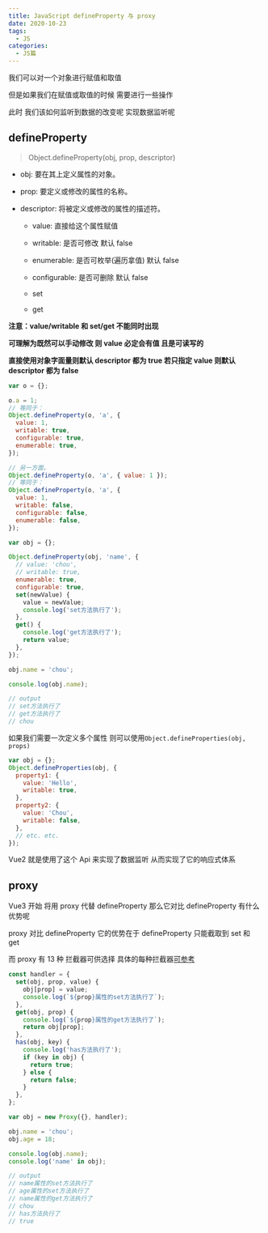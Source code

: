 ```yaml
---
title: JavaScript defineProperty 与 proxy
date: 2020-10-23
tags:
  - JS
categories:
  - JS篇
---
```


我们可以对一个对象进行赋值和取值

但是如果我们在赋值或取值的时候 需要进行一些操作

此时 我们该如何监听到数据的改变呢 实现数据监听呢

## defineProperty

> Object.defineProperty(obj, prop, descriptor)

- obj: 要在其上定义属性的对象。

- prop: 要定义或修改的属性的名称。

- descriptor: 将被定义或修改的属性的描述符。

  - value: 直接给这个属性赋值

  - writable: 是否可修改 默认 false

  - enumerable: 是否可枚举(遍历拿值) 默认 false

  - configurable: 是否可删除 默认 false

  - set

  - get

<!--more-->

**注意：value/writable 和 set/get 不能同时出现**

**可理解为既然可以手动修改 则 value 必定会有值 且是可读写的**

**直接使用对象字面量则默认 descriptor 都为 true 若只指定 value 则默认 descriptor 都为 false**

```js
var o = {};

o.a = 1;
// 等同于：
Object.defineProperty(o, 'a', {
  value: 1,
  writable: true,
  configurable: true,
  enumerable: true,
});

// 另一方面，
Object.defineProperty(o, 'a', { value: 1 });
// 等同于：
Object.defineProperty(o, 'a', {
  value: 1,
  writable: false,
  configurable: false,
  enumerable: false,
});
```

```js
var obj = {};

Object.defineProperty(obj, 'name', {
  // value: 'chou',
  // writable: true,
  enumerable: true,
  configurable: true,
  set(newValue) {
    value = newValue;
    console.log('set方法执行了');
  },
  get() {
    console.log('get方法执行了');
    return value;
  },
});

obj.name = 'chou';

console.log(obj.name);

// output
// set方法执行了
// get方法执行了
// chou
```

如果我们需要一次定义多个属性 则可以使用`Object.defineProperties(obj, props)`

```js
var obj = {};
Object.defineProperties(obj, {
  property1: {
    value: 'Hello',
    writable: true,
  },
  property2: {
    value: 'Chou',
    writable: false,
  },
  // etc. etc.
});
```

Vue2 就是使用了这个 Api 来实现了数据监听 从而实现了它的响应式体系

## proxy

Vue3 开始 将用 proxy 代替 defineProperty 那么它对比 defineProperty 有什么优势呢

proxy 对比 defineProperty 它的优势在于 defineProperty 只能截取到 set 和 get

而 proxy 有 13 种 拦截器可供选择 具体的每种拦截器<a href="https://developer.mozilla.org/zh-CN/docs/Web/JavaScript/Reference/Global_Objects/Proxy">可参考</a>

```js
const handler = {
  set(obj, prop, value) {
    obj[prop] = value;
    console.log(`${prop}属性的set方法执行了`);
  },
  get(obj, prop) {
    console.log(`${prop}属性的get方法执行了`);
    return obj[prop];
  },
  has(obj, key) {
    console.log('has方法执行了');
    if (key in obj) {
      return true;
    } else {
      return false;
    }
  },
};

var obj = new Proxy({}, handler);

obj.name = 'chou';
obj.age = 18;

console.log(obj.name);
console.log('name' in obj);

// output
// name属性的set方法执行了
// age属性的set方法执行了
// name属性的get方法执行了
// chou
// has方法执行了
// true
```
